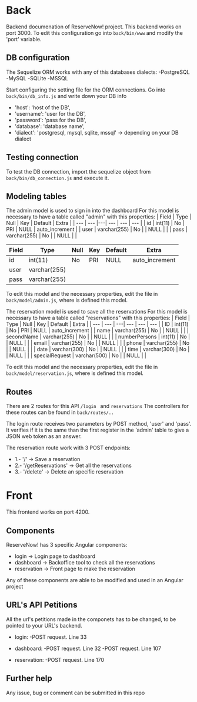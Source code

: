 # Back

Backend documenation of ReserveNow! project.
This backend works on port 3000. To edit this configuration go into `back/bin/www` and modify the 'port' variable.

## DB configuration

The Sequelize ORM works with any of this databases dialects:
-PostgreSQL
-MySQL
-SQLite
-MSSQL

Start configuring the setting file for the ORM connections. Go into `back/bin/db_info.js` and write down your DB info
- 'host': 'host of the DB',
- 'username': 'user for the DB',
- 'password': 'pass for the DB',
- 'database': 'database name',
- 'dialect': 'postgresql, mysql, sqlite, mssql' -> depending on your DB dialect

## Testing connection

To test the DB connection, import the sequelize object from `back/bin/db_connection.js` and execute it.

## Modeling tables

The admin model is used to sign in into the dashboard
For this model is necessary to have a table called "admin" with this properties:
| Field          | Type               | Null   | Key       | Default | Extra                         |
| --- | ---             |---| ---  | ---    | ---                |
| id               | int(11)            | No     | PRI       | NULL     | auto_increment        |
| user           | varchar(255)   | No     |             | NULL     |                                  |
| pass           | varchar(255)   | No     |             | NULL     |                                  |

| Field  | Type | Null  | Key | Default  | Extra |
| ------------- | ------------- | ------------- | ------------- | ------------- | ------------- |
| id  | int(11)    | No  | PRI  | NULL  | auto_increment |    
| user  | varchar(255)   |
| pass  | varchar(255)   |

To edit this model and the necessary properties, edit the file in `back/model/admin.js`, where is defined this model.



The reservation model is used to save all the reservations
For this model is necessary to have a table called "reservations" with this properties:
| Field                        | Type               | Null   | Key       | Default | Extra                          |
| ---              | ---             | ---| ---  | ---    | ---                  |
| ID                             | int(11)            | No     | PRI       | NULL     | auto_increment        |
| name                       | varchar(255)   | No     |             | NULL     |                                  |
| secondName           | varchar(255)   | No     |             | NULL     |                                  |
| numberPersons       | int(11)             | No     |             | NULL     |                                  |
| email                       | varchar(255)   | No     |             | NULL     |                                  |
| phone                      | varchar(255)   | No     |             | NULL     |                                  |
| date                         | varchar(300)   | No     |             | NULL     |                                  |
| time                         | varchar(300)   | No     |             | NULL     |                                  |
| specialRequest        | varchar(500)   | No     |             | NULL     |                                  |

To edit this model and the necessary properties, edit the file in `back/model/reservation.js`, where is defined this model.


## Routes

There are 2 routes for this API `/login ` and  `reservations`
The controllers for these routes can be found in `back/routes/..`

The login route receives two parameters by POST method, 'user' and 'pass'. 
It verifies if it is the same than the first register in the 'admin' table to give a JSON web token as an answer.

The reservation route work with 3 POST endpoints:
- 1.- '/' -> Save a reservation
- 2.- '/getReservations' -> Get all the reservations
- 3.- '/delete' -> Delete an specific reservation

# Front

This frontend works on port 4200.

## Components

ReserveNow! has 3 specific Angular components:
- login -> Login page to dashboard
- dashboard -> Backoffice tool to check all the reservations
- reservation -> Front page to make the reservation

Any of these components are able to be modified and used in an Angular project

## URL's API Petitions

All the url's petitions made in the componets has to be changed, to be pointed to your URL's backend. 

- login:
    -POST request. Line 33

- dashboard:
    -POST request. Line 32
    -POST request. Line 107

- reservation:
    -POST request. Line 170


## Further help

Any issue, bug or comment can be submitted in this repo
